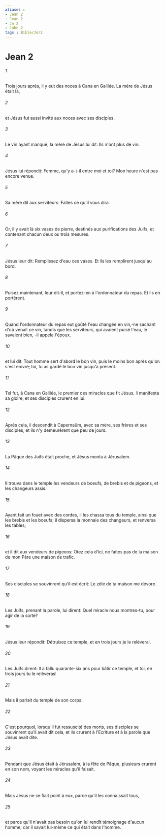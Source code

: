 ```yaml
---
aliases : 
- Jean 2
- Jean 2
- Jn 2
- John 2
tags : Bible/Jn/2
---
```


# Jean 2

###### 1
Trois jours après, il y eut des noces à Cana en Galilée. La mère de Jésus était là,
###### 2
et Jésus fut aussi invité aux noces avec ses disciples.
###### 3
Le vin ayant manqué, la mère de Jésus lui dit: Ils n'ont plus de vin.
###### 4
Jésus lui répondit: Femme, qu'y a-t-il entre moi et toi? Mon heure n'est pas encore venue.
###### 5
Sa mère dit aux serviteurs: Faites ce qu'il vous dira.
###### 6
Or, il y avait là six vases de pierre, destinés aux purifications des Juifs, et contenant chacun deux ou trois mesures.
###### 7
Jésus leur dit: Remplissez d'eau ces vases. Et ils les remplirent jusqu'au bord.
###### 8
Puisez maintenant, leur dit-il, et portez-en à l'ordonnateur du repas. Et ils en portèrent.
###### 9
Quand l'ordonnateur du repas eut goûté l'eau changée en vin,-ne sachant d'où venait ce vin, tandis que les serviteurs, qui avaient puisé l'eau, le savaient bien, -il appela l'époux,
###### 10
et lui dit: Tout homme sert d'abord le bon vin, puis le moins bon après qu'on s'est enivré; toi, tu as gardé le bon vin jusqu'à présent.
###### 11
Tel fut, à Cana en Galilée, le premier des miracles que fit Jésus. Il manifesta sa gloire, et ses disciples crurent en lui.
###### 12
Après cela, il descendit à Capernaüm, avec sa mère, ses frères et ses disciples, et ils n'y demeurèrent que peu de jours.
###### 13
La Pâque des Juifs était proche, et Jésus monta à Jérusalem.
###### 14
Il trouva dans le temple les vendeurs de boeufs, de brebis et de pigeons, et les changeurs assis.
###### 15
Ayant fait un fouet avec des cordes, il les chassa tous du temple, ainsi que les brebis et les boeufs; il dispersa la monnaie des changeurs, et renversa les tables;
###### 16
et il dit aux vendeurs de pigeons: Otez cela d'ici, ne faites pas de la maison de mon Père une maison de trafic.
###### 17
Ses disciples se souvinrent qu'il est écrit: Le zèle de ta maison me dévore.
###### 18
Les Juifs, prenant la parole, lui dirent: Quel miracle nous montres-tu, pour agir de la sorte?
###### 19
Jésus leur répondit: Détruisez ce temple, et en trois jours je le relèverai.
###### 20
Les Juifs dirent: Il a fallu quarante-six ans pour bâtir ce temple, et toi, en trois jours tu le relèveras!
###### 21
Mais il parlait du temple de son corps.
###### 22
C'est pourquoi, lorsqu'il fut ressuscité des morts, ses disciples se souvinrent qu'il avait dit cela, et ils crurent à l'Ecriture et à la parole que Jésus avait dite.
###### 23
Pendant que Jésus était à Jérusalem, à la fête de Pâque, plusieurs crurent en son nom, voyant les miracles qu'il faisait.
###### 24
Mais Jésus ne se fiait point à eux, parce qu'il les connaissait tous,
###### 25
et parce qu'il n'avait pas besoin qu'on lui rendît témoignage d'aucun homme; car il savait lui-même ce qui était dans l'homme.
